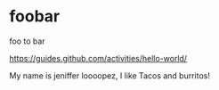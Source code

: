# foobar
foo to bar


https://guides.github.com/activities/hello-world/

My name is jeniffer loooopez, I like Tacos and burritos!
